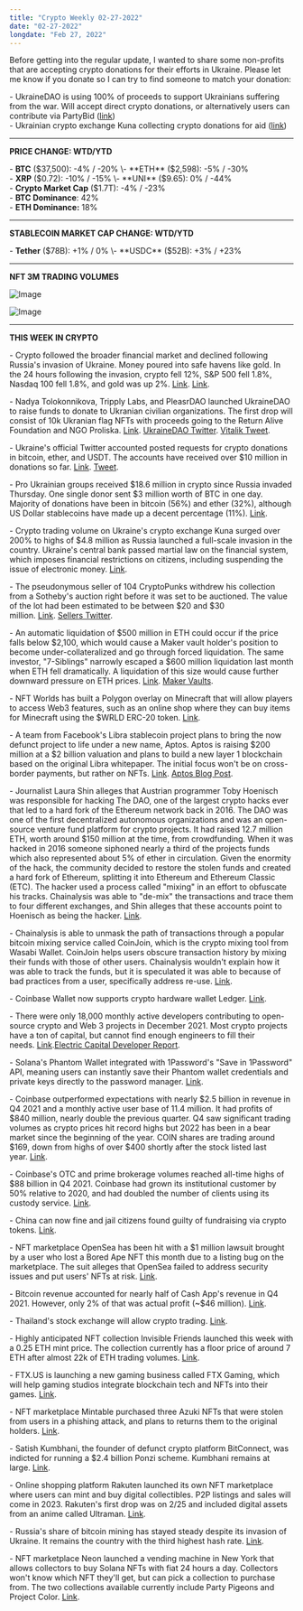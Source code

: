 ```yaml
---
title: "Crypto Weekly 02-27-2022"
date: "02-27-2022"
longdate: "Feb 27, 2022"
---
```


Before getting into the regular update, I wanted to share some non-profits that are accepting crypto donations for their efforts in Ukraine. Please let me know if you donate so I can try to find someone to match your donation:   
  
\- UkraineDAO is using 100% of proceeds to support Ukrainians suffering from the war. Will accept direct crypto donations, or alternatively users can contribute via PartyBid ([link](https://www.ukrainedao.love/))   
\- Ukrainian crypto exchange Kuna collecting crypto donations for aid ([link](https://my.kuna.io/en/kunaid-ukraine))



---

**PRICE CHANGE: WTD/YTD**

\- **BTC** ($37,500): -4% / -20%  
\- **ETH** ($2,598): -5% / -30%  
\- **XRP** ($0.72): -10% / -15%  
\- **UNI** ($9.65): 0% / -44%   
\- **Crypto Market Cap** ($1.7T): -4% / -23%  
\- **BTC Dominance**: 42%  
\- **ETH Dominance:** 18% 



---

**STABLECOIN MARKET CAP CHANGE: WTD/YTD**

\- **Tether** ($78B): +1% / 0%  
\- **USDC** ($52B): +3% / +23% 



---

**NFT 3M TRADING VOLUMES**

![Image](/images/02-27-2022-1.png)

![Image](/images/02-27-2022-2.png)

---

**THIS WEEK IN CRYPTO**

\- Crypto followed the broader financial market and declined following Russia's invasion of Ukraine. Money poured into safe havens like gold. In the 24 hours following the invasion, crypto fell 12%, S&P 500 fell 1.8%, Nasdaq 100 fell 1.8%, and gold was up 2%. [Link](https://decrypt.co/93697/crypto-market-cap-falls-11-following-russias-invasion-of-ukraine). [Link](https://www.cnbc.com/2022/02/24/russia-invades-ukraine-gold-jumps-to-highest-in-more-than-a-year.html).   
  
\- Nadya Tolokonnikova, Tripply Labs, and PleasrDAO launched UkraineDAO to raise funds to donate to Ukranian civilian organizations. The first drop will consist of 10k Ukranian flag NFTs with proceeds going to the Return Alive Foundation and NGO Proliska. [Link](https://decrypt.co/93787/pussy-riot-trippy-labs-pleasrdao-launch-ukraine-dao). [UkraineDAO Twitter](https://twitter.com/Ukraine_DAO). [Vitalik Tweet](https://twitter.com/vitalikbuterin/status/1497632851445043200).   
  
\- Ukraine's official Twitter accounted posted requests for crypto donations in bitcoin, ether, and USDT. The accounts have received over $10 million in donations so far. [Link](https://www.theblockcrypto.com/post/135569/ukraines-official-twitter-account-posts-pleas-for-crypto-donations-amid-russian-invasion). [Tweet](https://twitter.com/Ukraine/status/1497594592438497282).   
  
\- Pro Ukrainian groups received $18.6 million in crypto since Russia invaded Thursday. One single donor sent $3 million worth of BTC in one day. Majority of donations have been in bitcoin (56%) and ether (32%), although US Dollar stablecoins have made up a decent percentage (11%). [Link](https://www.elliptic.co/blog/live-updates-millions-in-crypto-crowdfunded-for-the-ukrainian-military).   
  
\- Crypto trading volume on Ukraine's crypto exchange Kuna surged over 200% to highs of $4.8 million as Russia launched a full-scale invasion in the country. Ukraine's central bank passed martial law on the financial system, which imposes financial restrictions on citizens, including suspending the issue of electronic money. [Link](https://decrypt.co/93827/crypto-exchange-volumes-in-ukraine-spike-as-currency-controls-introduced).   
  
\- The pseudonymous seller of 104 CryptoPunks withdrew his collection from a Sotheby's auction right before it was set to be auctioned. The value of the lot had been estimated to be between $20 and $30 million. [Link](https://www.theblockcrypto.com/linked/135257/sothebys-withdrew-a-lot-of-104-cryptopunks-before-its-auction-was-set-to-begin). [Sellers Twitter](https://twitter.com/0x650d).   
  
\- An automatic liquidation of $500 million in ETH could occur if the price falls below $2,100, which would cause a Maker vault holder's position to become under-collateralized and go through forced liquidation. The same investor, "7-Siblings" narrowly escaped a $600 million liquidation last month when ETH fell dramatically. A liquidation of this size would cause further downward pressure on ETH prices. [Link](https://www.theblockcrypto.com/linked/135292/eth-market-faces-500-million-liquidation-if-price-drops-below-2100). [Maker Vaults](https://maker.blockanalitica.com/vaults/ETH-A/).  
  
\- NFT Worlds has built a Polygon overlay on Minecraft that will allow players to access Web3 features, such as an online shop where they can buy items for Minecraft using the $WRLD ERC-20 token. [Link](https://decrypt.co/93783/microsoft-minecraft-web3-nft-worlds-ethereum-polygon).   
  
\- A team from Facebook's Libra stablecoin project plans to bring the now defunct project to life under a new name, Aptos. Aptos is raising $200 million at a $2 billion valuation and plans to build a new layer 1 blockchain based on the original Libra whitepaper. The initial focus won't be on cross-border payments, but rather on NFTs. [Link](https://www.coindesk.com/business/2022/02/24/ex-meta-coders-raising-200m-to-bring-diem-blockchain-to-life-sources/). [Aptos Blog Post](https://medium.com/aptoslabs/the-genesis-of-aptos-ff98d86e9445).   
  
\- Journalist Laura Shin alleges that Austrian programmer Toby Hoenisch was responsible for hacking The DAO, one of the largest crypto hacks ever that led to a hard fork of the Ethereum network back in 2016. The DAO was one of the first decentralized autonomous organizations and was an open-source venture fund platform for crypto projects. It had raised 12.7 million ETH, worth around $150 million at the time, from crowdfunding. When it was hacked in 2016 someone siphoned nearly a third of the projects funds which also represented about 5% of ether in circulation. Given the enormity of the hack, the community decided to restore the stolen funds and created a hard fork of Ethereum, splitting it into Ethereum and Ethereum Classic (ETC). The hacker used a process called "mixing" in an effort to obfuscate his tracks. Chainalysis was able to "de-mix" the transactions and trace them to four different exchanges, and Shin alleges that these accounts point to Hoenisch as being the hacker. [Link](https://www.forbes.com/sites/laurashin/2022/02/22/exclusive-austrian-programmer-and-ex-crypto-ceo-likely-stole-11-billion-of-ether/).   
  
\- Chainalysis is able to unmask the path of transactions through a popular bitcoin mixing service called CoinJoin, which is the crypto mixing tool from Wasabi Wallet. CoinJoin helps users obscure transaction history by mixing their funds with those of other users. Chainalysis wouldn't explain how it was able to track the funds, but it is speculated it was able to because of bad practices from a user, specifically address re-use. [Link](https://www.theblockcrypto.com/post/135148/a-look-at-chainalysis-claim-to-track-bitcoin-through-mixing-service-coinjoin).   
  
\- Coinbase Wallet now supports crypto hardware wallet Ledger. [Link](https://www.ledger.com/blog-ledger-and-coinbase-join-forces-coinbase-wallet-adds-ledger-support-for-ultimate-security).   
  
\- There were only 18,000 monthly active developers contributing to open-source crypto and Web 3 projects in December 2021. Most crypto projects have a ton of capital, but cannot find enough engineers to fill their needs. [Link](https://www.coindesk.com/business/2022/02/24/plenty-of-money-and-no-one-to-pay-crypto-teams-face-hiring-crunch-at-ethdenver/).[Electric Capital Developer Report](https://medium.com/electric-capital/electric-capital-developer-report-2021-f37874efea6d).   
  
\- Solana's Phantom Wallet integrated with 1Password's "Save in 1Password" API, meaning users can instantly save their Phantom wallet credentials and private keys directly to the password manager. [Link](https://decrypt.co/93419/solanas-crypto-wallet-phantom-integrates-password-manager-1password).   
  
\- Coinbase outperformed expectations with nearly $2.5 billion in revenue in Q4 2021 and a monthly active user base of 11.4 million. It had profits of $840 million, nearly double the previous quarter. Q4 saw significant trading volumes as crypto prices hit record highs but 2022 has been in a bear market since the beginning of the year. COIN shares are trading around $169, down from highs of over $400 shortly after the stock listed last year. [Link](https://techcrunch.com/2022/02/24/coinbase-crushes-expectations-in-q4-earnings-but-stock-sinks-as-it-reports-slower-start-to-year/).   
  
\- Coinbase's OTC and prime brokerage volumes reached all-time highs of $88 billion in Q4 2021. Coinbase had grown its institutional customer by 50% relative to 2020, and had doubled the number of clients using its custody service. [Link](https://www.theblockcrypto.com/linked/135497/coinbase-is-clocking-in-record-volumes-via-its-prime-brokerage-service-and-over-the-counter-trading-desk).   
  
\- China can now fine and jail citizens found guilty of fundraising via crypto tokens. [Link](https://decrypt.co/93736/china-bitcoin-crackdown-potential-fines-jail-sentences).   
  
\- NFT marketplace OpenSea has been hit with a $1 million lawsuit brought by a user who lost a Bored Ape NFT this month due to a listing bug on the marketplace. The suit alleges that OpenSea failed to address security issues and put users' NFTs at risk. [Link](https://www.theblockcrypto.com/post/135032/nft-marketplace-opensea-hit-with-1-million-bored-ape-lawsuit).   
  
\- Bitcoin revenue accounted for nearly half of Cash App's revenue in Q4 2021. However, only 2% of that was actual profit (~$46 million). [Link](https://decrypt.co/93793/block-bitcoin-earnings-cash-app-hit-nearly-2-billion-q4).    
  
\- Thailand's stock exchange will allow crypto trading. [Link](https://en.cryptonomist.ch/2022/02/23/stock-exchange-thailand-integrates-bitcoin-crypto-trading/).   
  
\- Highly anticipated NFT collection Invisible Friends launched this week with a 0.25 ETH mint price. The collection currently has a floor price of around 7 ETH after almost 22k of ETH trading volumes. [Link](https://opensea.io/collection/invisiblefriends).   
  
\- FTX.US is launching a new gaming business called FTX Gaming, which will help gaming studios integrate blockchain tech and NFTs into their games. [Link](https://www.bloomberg.com/news/articles/2022-02-21/ftx-enters-gaming-as-backlash-grows-against-crypto-s-incursion).   
  
\- NFT marketplace Mintable purchased three Azuki NFTs that were stolen from users in a phishing attack, and plans to returns them to the original holders. [Link](https://www.globenewswire.com/news-release/2022/02/23/2390008/0/en/UPDATE-Mintable-Recovers-NFTs-Stolen-in-OpenSea-Exploit.html).   
  
\- Satish Kumbhani, the founder of defunct crypto platform BitConnect, was indicted for running a $2.4 billion Ponzi scheme. Kumbhani remains at large. [Link](https://www.yahoo.com/video/bitconnect-founder-satish-kumbani-indicted-040947365.html).   
  
\- Online shopping platform Rakuten launched its own NFT marketplace where users can mint and buy digital collectibles. P2P listings and sales will come in 2023. Rakuten's first drop was on 2/25 and included digital assets from an anime called Ultraman. [Link](https://global.rakuten.com/corp/news/press/2022/0225_01.html).   
  
\- Russia's share of bitcoin mining has stayed steady despite its invasion of Ukraine. It remains the country with the third highest hash rate. [Link](https://decrypt.co/93778/bitcoin-mining-russia-largely-unaffected-amid-ukraine-invasion).   
  
\- NFT marketplace Neon launched a vending machine in New York that allows collectors to buy Solana NFTs with fiat 24 hours a day. Collectors won't know which NFT they'll get, but can pick a collection to purchase from. The two collections available currently include Party Pigeons and Project Color. [Link](https://decrypt.co/93568/vending-machine-new-york-city-selling-solana-nfts).